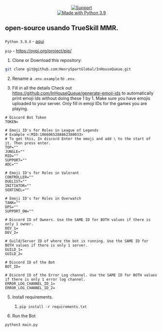 <div align="center">

  <a href="https://discord.gg/9FVBpcHz">
    <img src="https://img.shields.io/discord/1079074933008781362.svg?label=Discord&logo=Discord&colorB=7289da&style=for-the-badge" alt="Support">
  </a>

<br>

  <a href="https://www.python.org/downloads/">
    <img src="https://img.shields.io/badge/Made%20With-Python%203.9-blue.svg?style=for-the-badge&logo=Python" alt="Made with Python 3.9">
  </a>
</div>

## open-source usando TrueSkill MMR.

### 
`Python 3.9.X` - [aqui](https://www.python.org/downloads/)

`pip` - https://pypi.org/project/pip/

1. Clone or Download this repository:
```bash
git clone git@github.com:HenrySpartGlobal/InHouseQueue.git
```
2. Rename a `.env.example` to `.env`.

3. Fill in all the details
Check out https://github.com/InHouseQueue/generate-emoji-ids to automatically print emoji Ids without doing these 1 by 1. Make sure you have emojis uploaded to your server. Only fill in emoji IDs for the games you are playing.

```env
# Discord Bot Token
TOKEN=

# Emoji ID's for Roles in League of Legends
# Example <:MID:1066065288862380033>
# To get this, In discord Enter the emoji and add \ to the start of it. Then press enter.
TOP=""
JUNGLE=""
MID=""
SUPPORT=""
ADC=""

# Emoji ID's for Roles in Valorant
CONTROLLER=""
DUELIST=""
INITIATOR=""
SENTINEL=""

# Emoji ID's for Roles in Overwatch
TANK=""
DPS=""
SUPPORT_OW=""

# Discord ID of Owners. Use the SAME ID for BOTH values if there is only 1 owner.
DEV_1=
DEV_2=

# Guild/Server ID of where the bot is running. Use the SAME ID for BOTH values if there is only 1 server.
GUILD_1=
GUILD_2=

# Discord ID of the Bot
BOT_ID=

# Discord ID of the Error Log channel. Use the SAME ID for BOTH values if there is only 1 error log channel.
ERROR_LOG_CHANNEL_ID_1=
ERROR_LOG_CHANNEL_ID_2=

```
5. Install requirements. 
   1. `pip install -r requirements.txt`

6. Run the Bot
```
python3 main.py

